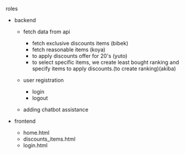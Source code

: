 roles

- backend

  - fetch data from api

    - fetch exclusive discounts items (bibek)
    - fetch reasonable items (koya)
    - to apply discounts offer for 20's (yuto)
    - to select specific items, we create least bought ranking and specify items to apply discounts.(to create ranking)(akiba)

  - user registration

    - login
    - logout

  - adding chatbot assistance

- frontend
  - home.html
  - discounts_items.html
  - login.html

